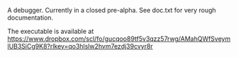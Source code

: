 A debugger. Currently in a closed pre-alpha. See doc.txt for very rough documentation.

The executable is available at https://www.dropbox.com/scl/fo/gucqoo89tf5v3qzz57rwg/AMahQWfSveymlUB3SiCg9K8?rlkey=qo3hlslw2hvm7ezdj39cvyr8r
